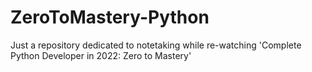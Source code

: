 # ZeroToMastery-Python

Just a repository dedicated to notetaking while re-watching 'Complete Python Developer in 2022: Zero to Mastery'
